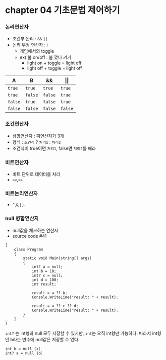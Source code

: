 # chapter 04 기초문법 제어하기
### 논리연산자
- 조건부 논리 : `&&` `||`
- 논리 부정 연산자 : `!`
  - 게임에서의 toggle
  - ex) 불 on/off : 불 껐다 켜기
    - light on  + toggle = light off
    - light off + toggle = light off

|A|B|&#38;&#38;|&#124;&#124;|
|------|---|---|-----|
|`true` | `true` | `true`|`true`|
|`true` | `false` | `false`|`true`|
|`false` | `true` | `false`|`true`|
|`false` | `false` | `false`|`false`|
### 조건연산자
- 삼항연산자 : 피연산자가 3개
- 형식 : `조건식` ? `처리1` : `처리2` 
- 조건식이 true이면 `처리1`, false면 `처리2`를 해라
### 비트연산자
- 비트 단위로 데이터를 처리
- `<<`,`>>`
### 비트논리연산자
- `^`,`&`,`|`,`~`
### null 병합연산자
- null값을 체크하는 연산자
- source code #41
```namespace _041_Operator_null
{
    class Program
    {
        static void Main(string[] args)
        {
            int? a = null;
            int b = 10;
            int? c = null;
            int d = 100;
            int result;

            result = a ?? b;
            Console.WriteLine("result: " + result);

            result = a ?? c ?? d;
            Console.WriteLine("result: " + result);
        }
    }
}
```
`int?` 는 int형과 null 모두 저장할 수 있지만, `int`는 오직 int형만 가능하다. 따라서 int형인 b라는 변수에 null값은 저장할 수 없다. 
```
int b = null (x)
int? a = null (o)
```
